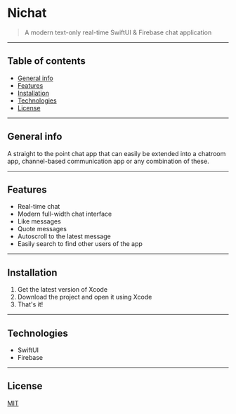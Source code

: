 # Nichat
> A modern text-only real-time SwiftUI & Firebase chat application

---

## Table of contents
* [General info](#general-info)
* [Features](#features)  
* [Installation](#installation)  
* [Technologies](#technologies)  
* [License](#license)

---

## General info
A straight to the point chat app that can easily be extended into a chatroom app, channel-based communication app or any combination of these.

---

## Features
* Real-time chat
* Modern full-width chat interface
* Like messages
* Quote messages
* Autoscroll to the latest message
* Easily search to find other users of the app

---

## Installation  
1. Get the latest version of Xcode
2. Download the project and open it using Xcode
3. That's it!

---

## Technologies
* SwiftUI
* Firebase

---

## License  
[MIT](https://choosealicense.com/licenses/mit/)
